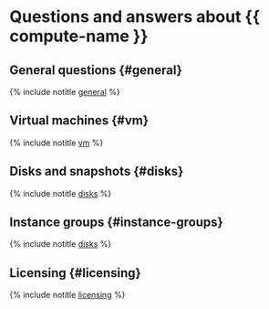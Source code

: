 # Questions and answers about {{ compute-name }}

## General questions {#general}

{% include notitle [general](general.md) %}

## Virtual machines {#vm}

{% include notitle [vm](vm.md) %}

## Disks and snapshots {#disks}

{% include notitle [disks](disks.md) %}

## Instance groups {#instance-groups}

{% include notitle [disks](../_includes_service/instance-groups/general.md) %}

## Licensing {#licensing}

{% include notitle [licensing](../../_includes/compute/qa-licensing.md) %}

